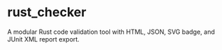 # rust_checker

A modular Rust code validation tool with HTML, JSON, SVG badge, and JUnit XML report export.

